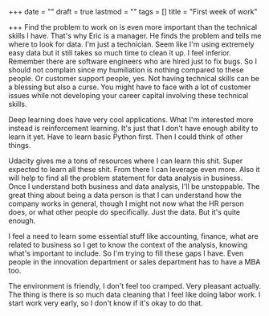 +++
date = ""
draft = true
lastmod = ""
tags = []
title = "First week of work"

+++
Find the problem to work on is even more important than the technical skills I have. That's why Eric is a manager. He finds the problem and tells me where to look for data. I'm just a technician. Seem like I'm using extremely easy data but it still takes so much time to clean it up. I feel inferior. Remember there are software engineers who are hired just to fix bugs. So I should not complain since my humiliation is nothing compared to these people. Or customer support people, yes. Not having technical skills can be a blessing but also a curse. You might have to face with a lot of customer issues while not developing your career capital involving these technical skills.

Deep learning does have very cool applications. What I'm interested more instead is reinforcement learning. It's just that I don't have enough ability to learn it yet. Have to learn basic Python first. Then I could think of other things.

Udacity gives me a tons of resources where I can learn this shit. Super expected to learn all these shit. From there I can leverage even more. Also it will help to find all the problem statement for data analysis in business. Once I understand both business and data analysis, I'll be unstoppable. The great thing about being a data person is that I can understand how the company works in general, though I might not now what the HR person does, or what other people do specifically. Just the data. But it's quite enough.

I feel a need to learn some essential stuff like accounting, finance, what are related to business so I get to know the context of the analysis, knowing what's important to include. So I'm trying to fill these gaps I have. Even people in the innovation department or sales department has to have a MBA too. 

The environment is friendly, I don't feel too cramped. Very pleasant actually. The thing is there is so much data cleaning that I feel like doing labor work. I start work very early, so I don't know if it's okay to do that. 